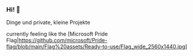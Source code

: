 ### Hi! 👋
Dinge und private, kleine Projekte

currently feeling like the [Microsoft Pride Flag|https://github.com/microsoft/Pride-flag/blob/main/Flag%20assets/Ready-to-use/Flag_wide_2560x1440.jpg]

<!--https://github.com/microsoft/Pride-flag/blob/main/Flag%20assets/Ready-to-use/Flag_wide_2560x1440.jpg
**ebsksjk/ebsksjk** is a ✨ _special_ ✨ repository because its `README.md` (this file) appears on your GitHub profile.

Here are some ideas to get you started:

- 🔭 I’m currently working on ...
- 🌱 I’m currently learning ...
- 👯 I’m looking to collaborate on ...
- 🤔 I’m looking for help with ...
- 💬 Ask me about ...
- 📫 How to reach me: ...
- 😄 Pronouns: ...
- ⚡ Fun fact: ...
-->
